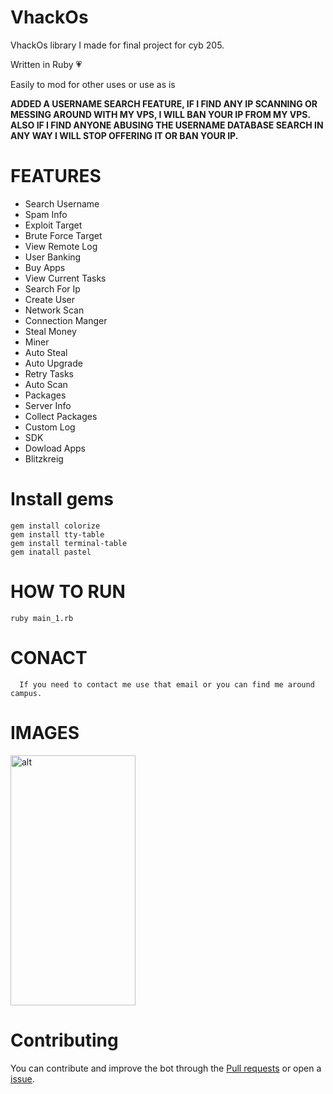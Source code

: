 # VhackOs
VhackOs library I made for final project for cyb 205. 
<p>Written in Ruby 💗 </p>
<p> Easily to mod for other uses or use as is</p>


**ADDED A USERNAME SEARCH FEATURE, IF I FIND ANY IP SCANNING OR MESSING AROUND WITH MY VPS, I WILL BAN YOUR IP FROM MY VPS. ALSO IF I FIND ANYONE ABUSING THE USERNAME DATABASE SEARCH IN ANY WAY I WILL STOP OFFERING IT OR BAN YOUR IP.**
# FEATURES
* Search Username
* Spam Info
* Exploit Target
* Brute Force Target
* View Remote Log
* User Banking
* Buy Apps
* View Current Tasks
* Search For Ip
* Create User
* Network Scan
* Connection Manger
* Steal Money
* Miner
* Auto Steal
* Auto Upgrade
* Retry Tasks
* Auto Scan
* Packages
* Server Info
* Collect Packages
* Custom Log
* SDK
* Dowload Apps
* Blitzkreig

# Install gems
```
gem install colorize
gem install tty-table
gem install terminal-table
gem inatall pastel

```
# HOW TO RUN
```
ruby main_1.rb
```

# CONACT
```
  If you need to contact me use that email or you can find me around campus.
```


# IMAGES
<img src="https://i.imgur.com/nvoYNlU.png?1" alt="alt" align="center" height="400" width="200" title="VhackOS cheat"/>

# Contributing
You can contribute and improve the bot through the [Pull requests](https://github.com/crazy-ace003/VhackOs/compare) or open a [issue](https://github.com/crazy-ace003/VhackOs/issues/new).

<img
src="https://chaturbate.com/in/?track=VapingUnderGround&tour=IsSO&campaign=McNfw" width="1" height="1" border="0" />
